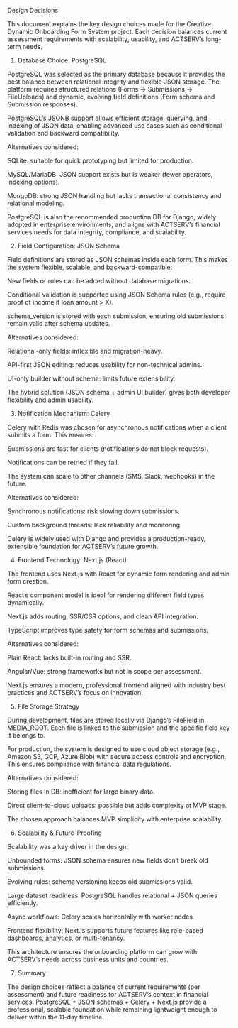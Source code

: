 Design Decisions

This document explains the key design choices made for the Creative Dynamic Onboarding Form System project. Each decision balances current assessment requirements with scalability, usability, and ACTSERV’s long-term needs.

1. Database Choice: PostgreSQL

PostgreSQL was selected as the primary database because it provides the best balance between relational integrity and flexible JSON storage. The platform requires structured relations (Forms → Submissions → FileUploads) and dynamic, evolving field definitions (Form.schema and Submission.responses).

PostgreSQL’s JSONB support allows efficient storage, querying, and indexing of JSON data, enabling advanced use cases such as conditional validation and backward compatibility.

Alternatives considered:

SQLite: suitable for quick prototyping but limited for production.

MySQL/MariaDB: JSON support exists but is weaker (fewer operators, indexing options).

MongoDB: strong JSON handling but lacks transactional consistency and relational modeling.

PostgreSQL is also the recommended production DB for Django, widely adopted in enterprise environments, and aligns with ACTSERV’s financial services needs for data integrity, compliance, and scalability.

2. Field Configuration: JSON Schema

Field definitions are stored as JSON schemas inside each form. This makes the system flexible, scalable, and backward-compatible:

New fields or rules can be added without database migrations.

Conditional validation is supported using JSON Schema rules (e.g., require proof of income if loan amount > X).

schema_version is stored with each submission, ensuring old submissions remain valid after schema updates.

Alternatives considered:

Relational-only fields: inflexible and migration-heavy.

API-first JSON editing: reduces usability for non-technical admins.

UI-only builder without schema: limits future extensibility.

The hybrid solution (JSON schema + admin UI builder) gives both developer flexibility and admin usability.

3. Notification Mechanism: Celery

Celery with Redis was chosen for asynchronous notifications when a client submits a form. This ensures:

Submissions are fast for clients (notifications do not block requests).

Notifications can be retried if they fail.

The system can scale to other channels (SMS, Slack, webhooks) in the future.

Alternatives considered:

Synchronous notifications: risk slowing down submissions.

Custom background threads: lack reliability and monitoring.

Celery is widely used with Django and provides a production-ready, extensible foundation for ACTSERV’s future growth.

4. Frontend Technology: Next.js (React)

The frontend uses Next.js with React for dynamic form rendering and admin form creation.

React’s component model is ideal for rendering different field types dynamically.

Next.js adds routing, SSR/CSR options, and clean API integration.

TypeScript improves type safety for form schemas and submissions.

Alternatives considered:

Plain React: lacks built-in routing and SSR.

Angular/Vue: strong frameworks but not in scope per assessment.

Next.js ensures a modern, professional frontend aligned with industry best practices and ACTSERV’s focus on innovation.

5. File Storage Strategy

During development, files are stored locally via Django’s FileField in MEDIA_ROOT. Each file is linked to the submission and the specific field key it belongs to.

For production, the system is designed to use cloud object storage (e.g., Amazon S3, GCP, Azure Blob) with secure access controls and encryption. This ensures compliance with financial data regulations.

Alternatives considered:

Storing files in DB: inefficient for large binary data.

Direct client-to-cloud uploads: possible but adds complexity at MVP stage.

The chosen approach balances MVP simplicity with enterprise scalability.

6. Scalability & Future-Proofing

Scalability was a key driver in the design:

Unbounded forms: JSON schema ensures new fields don’t break old submissions.

Evolving rules: schema versioning keeps old submissions valid.

Large dataset readiness: PostgreSQL handles relational + JSON queries efficiently.

Async workflows: Celery scales horizontally with worker nodes.

Frontend flexibility: Next.js supports future features like role-based dashboards, analytics, or multi-tenancy.

This architecture ensures the onboarding platform can grow with ACTSERV’s needs across business units and countries.

7. Summary

The design choices reflect a balance of current requirements (per assessment) and future readiness for ACTSERV’s context in financial services. PostgreSQL + JSON schemas + Celery + Next.js provide a professional, scalable foundation while remaining lightweight enough to deliver within the 11-day timeline.